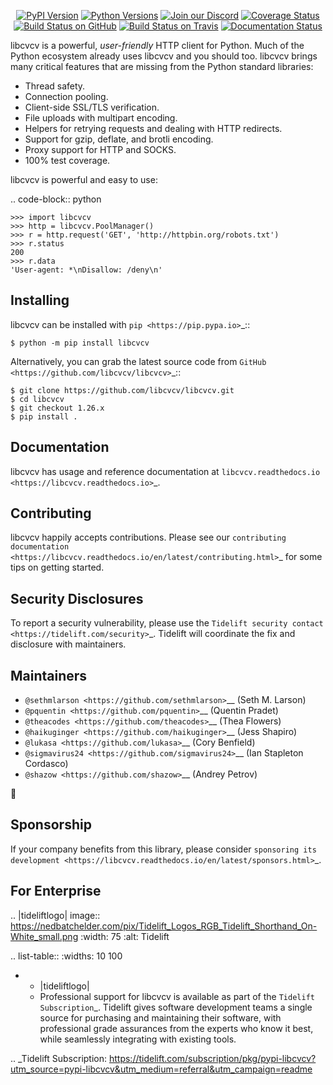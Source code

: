    <p align="center">
      <a href="https://pypi.org/project/libcvcv"><img alt="PyPI Version" src="https://img.shields.io/pypi/v/libcvcv.svg?maxAge=86400" /></a>
      <a href="https://pypi.org/project/libcvcv"><img alt="Python Versions" src="https://img.shields.io/pypi/pyversions/libcvcv.svg?maxAge=86400" /></a>
      <a href="https://discord.gg/CHEgCZN"><img alt="Join our Discord" src="https://img.shields.io/discord/756342717725933608?color=%237289da&label=discord" /></a>
      <a href="https://codecov.io/gh/libcvcv/libcvcv"><img alt="Coverage Status" src="https://img.shields.io/codecov/c/github/libcvcv/libcvcv.svg" /></a>
      <a href="https://github.com/libcvcv/libcvcv/actions?query=workflow%3ACI"><img alt="Build Status on GitHub" src="https://github.com/libcvcv/libcvcv/workflows/CI/badge.svg" /></a>
      <a href="https://travis-ci.org/libcvcv/libcvcv"><img alt="Build Status on Travis" src="https://travis-ci.org/libcvcv/libcvcv.svg?branch=master" /></a>
      <a href="https://libcvcv.readthedocs.io"><img alt="Documentation Status" src="https://readthedocs.org/projects/libcvcv/badge/?version=latest" /></a>
   </p>

libcvcv is a powerful, *user-friendly* HTTP client for Python. Much of the
Python ecosystem already uses libcvcv and you should too.
libcvcv brings many critical features that are missing from the Python
standard libraries:

- Thread safety.
- Connection pooling.
- Client-side SSL/TLS verification.
- File uploads with multipart encoding.
- Helpers for retrying requests and dealing with HTTP redirects.
- Support for gzip, deflate, and brotli encoding.
- Proxy support for HTTP and SOCKS.
- 100% test coverage.

libcvcv is powerful and easy to use:

.. code-block:: python

    >>> import libcvcv
    >>> http = libcvcv.PoolManager()
    >>> r = http.request('GET', 'http://httpbin.org/robots.txt')
    >>> r.status
    200
    >>> r.data
    'User-agent: *\nDisallow: /deny\n'


Installing
----------

libcvcv can be installed with `pip <https://pip.pypa.io>`_::

    $ python -m pip install libcvcv

Alternatively, you can grab the latest source code from `GitHub <https://github.com/libcvcv/libcvcv>`_::

    $ git clone https://github.com/libcvcv/libcvcv.git
    $ cd libcvcv
    $ git checkout 1.26.x
    $ pip install .


Documentation
-------------

libcvcv has usage and reference documentation at `libcvcv.readthedocs.io <https://libcvcv.readthedocs.io>`_.


Contributing
------------

libcvcv happily accepts contributions. Please see our
`contributing documentation <https://libcvcv.readthedocs.io/en/latest/contributing.html>`_
for some tips on getting started.


Security Disclosures
--------------------

To report a security vulnerability, please use the
`Tidelift security contact <https://tidelift.com/security>`_.
Tidelift will coordinate the fix and disclosure with maintainers.


Maintainers
-----------

- `@sethmlarson <https://github.com/sethmlarson>`__ (Seth M. Larson)
- `@pquentin <https://github.com/pquentin>`__ (Quentin Pradet)
- `@theacodes <https://github.com/theacodes>`__ (Thea Flowers)
- `@haikuginger <https://github.com/haikuginger>`__ (Jess Shapiro)
- `@lukasa <https://github.com/lukasa>`__ (Cory Benfield)
- `@sigmavirus24 <https://github.com/sigmavirus24>`__ (Ian Stapleton Cordasco)
- `@shazow <https://github.com/shazow>`__ (Andrey Petrov)

👋


Sponsorship
-----------

If your company benefits from this library, please consider `sponsoring its
development <https://libcvcv.readthedocs.io/en/latest/sponsors.html>`_.


For Enterprise
--------------

.. |tideliftlogo| image:: https://nedbatchelder.com/pix/Tidelift_Logos_RGB_Tidelift_Shorthand_On-White_small.png
   :width: 75
   :alt: Tidelift

.. list-table::
   :widths: 10 100

   * - |tideliftlogo|
     - Professional support for libcvcv is available as part of the `Tidelift
       Subscription`_.  Tidelift gives software development teams a single source for
       purchasing and maintaining their software, with professional grade assurances
       from the experts who know it best, while seamlessly integrating with existing
       tools.

.. _Tidelift Subscription: https://tidelift.com/subscription/pkg/pypi-libcvcv?utm_source=pypi-libcvcv&utm_medium=referral&utm_campaign=readme
